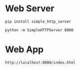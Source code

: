 # Web Server
```
pip install simple_http_server

python -m SimpleHTTPServer 8000
```

# Web App
```
http://localhost:8000/index.html
```
